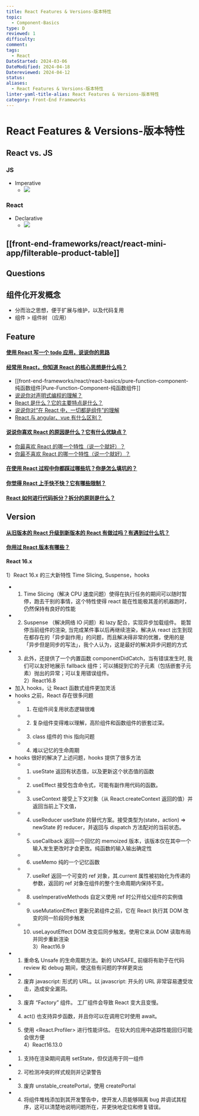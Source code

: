 ```yaml
---
title: React Features & Versions-版本特性
topic:
  - Component-Basics
type: D
reviewed: 1
difficulty: 
comment: 
tags:
  - React
DateStarted: 2024-03-06
DateModified: 2024-04-18
Datereviewed: 2024-04-12
status: 
aliases:
  - React Features & Versions-版本特性
linter-yaml-title-alias: React Features & Versions-版本特性
category: Front-End Frameworks
---
```


# React Features & Versions-版本特性
## React vs. JS

### JS

- Imperative
  - ![](https://cdn.jsdelivr.net/gh/jenniferwonder/bimg/full-stack/Paste-image-1701516791954image.png)

### React

- Declarative
  - ![](https://cdn.jsdelivr.net/gh/jenniferwonder/bimg/full-stack/Paste-image-1701516813982image.png)

## [[front-end-frameworks/react/react-mini-app/filterable-product-table]]

## Questions

## 组件化开发概念

- 分而治之思想，便于扩展与维护，以及代码复用
- 组件 > 组件树 （应用）

## Feature
#### [使用 React 写一个 todo 应用，说说你的思路](https://github.com/haizlin/fe-interview/issues/712)

#### [经常用 React，你知道 React 的核心思想是什么吗？](https://github.com/haizlin/fe-interview/issues/811)

- [[front-end-frameworks/react/react-basics/pure-function-component-纯函数组件|Pure-Function-Component-纯函数组件]]
- [说说你对声明式编程的理解？](https://github.com/haizlin/fe-interview/issues/615)
- [React 是什么？它的主要特点是什么？](https://github.com/haizlin/fe-interview/issues/612)
- [说说你对“在 React 中，一切都是组件”的理解](https://github.com/haizlin/fe-interview/issues/626)
- [React 与 angular、vue 有什么区别？](https://github.com/haizlin/fe-interview/issues/614)

#### [说说你喜欢 React 的原因是什么？它有什么优缺点？](https://github.com/haizlin/fe-interview/issues/622)

- [你最喜欢 React 的哪一个特性（说一个就好）？](https://github.com/haizlin/fe-interview/issues/873)
- [你最不喜欢 React 的哪一个特性（说一个就好）？](https://github.com/haizlin/fe-interview/issues/871)

#### [在使用 React 过程中你都踩过哪些坑？你是怎么填坑的？](https://github.com/haizlin/fe-interview/issues/623)

#### [你觉得 React 上手快不快？它有哪些限制？](https://github.com/haizlin/fe-interview/issues/616)

#### [React 如何进行代码拆分？拆分的原则是什么？](https://github.com/haizlin/fe-interview/issues/931)

## Version

#### [从旧版本的 React 升级到新版本的 React 有做过吗？有遇到过什么坑？](https://github.com/haizlin/fe-interview/issues/667)

#### [你用过 React 版本有哪些？](https://github.com/haizlin/fe-interview/issues/666)

#### React 16.x

1）React 16.x 的三大新特性 Time Slicing, Suspense，hooks

- 1. Time Slicing（解决 CPU 速度问题）使得在执行任务的期间可以随时暂停，跑去干别的事情，这个特性使得 react 能在性能极其差的机器跑时，仍然保持有良好的性能
- 2. Suspense （解决网络 IO 问题）和 lazy 配合，实现异步加载组件。 能暂停当前组件的渲染, 当完成某件事以后再继续渲染，解决从 react 出生到现在都存在的「异步副作用」的问题，而且解决得非常的优雅，使用的是「异步但是同步的写法」，我个人认为，这是最好的解决异步问题的方式
- 3. 此外，还提供了一个内置函数 componentDidCatch，当有错误发生时, 我们可以友好地展示 fallback 组件；可以捕捉到它的子元素（包括嵌套子元素）抛出的异常；可以复用错误组件。  
     2）React16.8
- 加入 hooks，让 React 函数式组件更加灵活
- hooks 之前，React 存在很多问题
  - 1. 在组件间复用状态逻辑很难
  - 2. 复杂组件变得难以理解，高阶组件和函数组件的嵌套过深。
  - 3. class 组件的 this 指向问题
  - 4. 难以记忆的生命周期
- hooks 很好的解决了上述问题，hooks 提供了很多方法
  - 1. useState 返回有状态值，以及更新这个状态值的函数
  - 2. useEffect 接受包含命令式，可能有副作用代码的函数。
  - 3. useContext 接受上下文对象（从 React.createContext 返回的值）并返回当前上下文值，
  - 4. useReducer useState 的替代方案。接受类型为(state，action) => newState 的 reducer，并返回与 dispatch 方法配对的当前状态。
  - 5. useCallback 返回一个回忆的 memoized 版本，该版本仅在其中一个输入发生更改时才会更改。纯函数的输入输出确定性
  - 6. useMemo 纯的一个记忆函数
  - 7. useRef 返回一个可变的 ref 对象，其.current 属性被初始化为传递的参数，返回的 ref 对象在组件的整个生命周期内保持不变。
  - 8. useImperativeMethods 自定义使用 ref 时公开给父组件的实例值
  - 9. useMutationEffect 更新兄弟组件之前，它在 React 执行其 DOM 改变的同一阶段同步触发
  - 10. useLayoutEffect DOM 改变后同步触发。使用它来从 DOM 读取布局并同步重新渲染  
        3）React16.9
- 1. 重命名 Unsafe 的生命周期方法。新的 UNSAFE\_ 前缀将有助于在代码 review 和 debug 期间，使这些有问题的字样更突出
- 2. 废弃 javascript: 形式的 URL。以 javascript: 开头的 URL 非常容易遭受攻击，造成安全漏洞。
- 3. 废弃 “Factory” 组件。 工厂组件会导致 React 变大且变慢。
- 4. act() 也支持异步函数，并且你可以在调用它时使用 await。
- 5. 使用 <React.Profiler> 进行性能评估。 在较大的应用中追踪性能回归可能会很方便  
     4）React16.13.0
- 1. 支持在渲染期间调用 setState，但仅适用于同一组件
- 2. 可检测冲突的样式规则并记录警告
- 3. 废弃 unstable_createPortal，使用 createPortal
- 4. 将组件堆栈添加到其开发警告中，使开发人员能够隔离 bug 并调试其程序，这可以清楚地说明问题所在，并更快地定位和修复错误。





